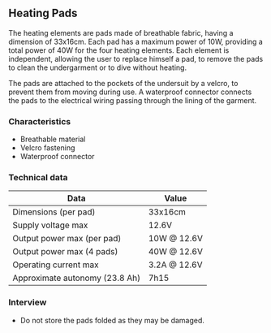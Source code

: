 ## Heating Pads

The heating elements are pads made of breathable fabric, having a dimension of 33x16cm. Each pad has a maximum power of 10W, providing a total power of 40W for the four heating elements. Each element is independent, allowing the user to replace himself a pad, to remove the pads to clean the undergarment or to dive without heating.

The pads are attached to the pockets of the undersuit by a velcro, to prevent them from moving during use. A waterproof connector connects the pads to the electrical wiring passing through the lining of the garment.

### Characteristics

- Breathable material
- Velcro fastening
- Waterproof connector

### Technical data

| Data                           | Value        |
| ------------------------------ | ------------ |
| Dimensions (per pad)           | 33x16cm      |
| Supply voltage max             | 12.6V        |
| Output power max (per pad)     | 10W @ 12.6V  |
| Output power max (4 pads)      | 40W @ 12.6V  |
| Operating current max          | 3.2A @ 12.6V |
| Approximate autonomy (23.8 Ah) | 7h15         |

### Interview

- Do not store the pads folded as they may be damaged.